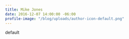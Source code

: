 ```yaml
---
title: Mike Jones
date: 2016-12-07 14:00:00 -06:00
profile-image: "/blog/uploads/author-icon-default.png"
---
```


default